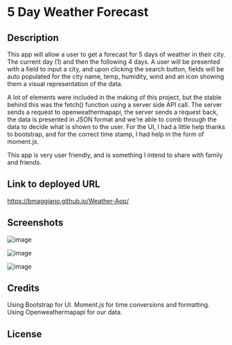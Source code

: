 # 5 Day Weather Forecast

## Description

This app will allow a user to get a forecast for 5 days of weather in their city. The current day (1) and then the following 4 days. A user will be presented with a field to input a city, and upon clicking the search button, fields will be auto populated for the city name, temp, humidity, wind and an icon showing them a visual representation of the data.

A lot of elements were included in the making of this project, but the stable behind this was the fetch() function using a server side API call. The server sends a request to openweathermapapi, the server sends a request back, the data is presented in JSON format and we're able to comb through the data to decide what is shown to the user. For the UI, I had a little help thanks to bootstrap, and for the correct time stamp, I had help in the form of moment.js.

This app is very user friendly, and is something I intend to share with family and friends.

## Link to deployed URL

https://bmaggiano.github.io/Weather-App/

## Screenshots

![image](https://user-images.githubusercontent.com/103971233/192665363-231d44e0-e4d9-482d-95d2-9acc96f0623b.png)

![image](https://user-images.githubusercontent.com/103971233/192665398-9641050c-6ae9-4ef6-a6e4-f20c140a4267.png)

![image](https://user-images.githubusercontent.com/103971233/192665456-97581792-8603-4036-99bf-f7bcae9cee79.png)

## Credits

Using Bootstrap for UI. Moment.js for time conversions and formatting. Using Openweathermapapi for our data.

## License

